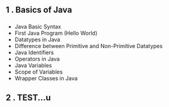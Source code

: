 1 . Basics of Java <h3>
--
* Java Basic Syntax
* First Java Program (Hello World)
* Datatypes in Java
* Difference between Primitive and Non-Primitive Datatypes
* Java Identifiers
* Operators in Java
* Java Variables
* Scope of Variables
* Wrapper Classes in Java

## 2 . TEST...u